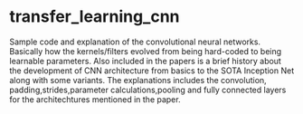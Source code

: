 # transfer_learning_cnn

Sample code and explanation of the convolutional neural networks. Basically how the kernels/filters evolved from being hard-coded to being learnable parameters. Also included in
the papers is a brief history about the development of CNN architecture from basics to the SOTA Inception Net along with some variants. The explanations includes the convolution,
padding,strides,parameter calculations,pooling and fully connected layers for the architechtures mentioned in the paper.
